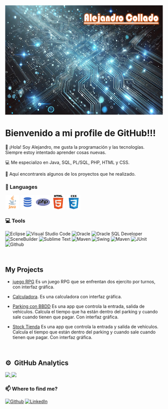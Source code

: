 
<img src="./imagenes/principal.jpg" width="2000" height="350">


<h1><width="30"/> Bienvenido a mi profile de GitHub!!!</h1>

<p>👋 ¡Hola! Soy Alejandro, me gusta la programación y las tecnologías. Siempre estoy intentado aprender cosas nuevas.</p>
<p>💻 Me especializo en Java, SQL, PL/SQL, PHP, HTML y CSS.</p>
<p>🎯 Aquí encontrareis algunos de los proyectos que he realizado.</p>


<h3>🚀 Languages</h3>
<p>
  <code><img height="45" src="https://raw.githubusercontent.com/github/explore/80688e429a7d4ef2fca1e82350fe8e3517d3494d/topics/java/java.png"></code>
  <code><img height="45" src="https://raw.githubusercontent.com/github/explore/80688e429a7d4ef2fca1e82350fe8e3517d3494d/topics/sql/sql.png"></code>
  <code><img height="45" src="https://raw.githubusercontent.com/github/explore/80688e429a7d4ef2fca1e82350fe8e3517d3494d/topics/php/php.png"></code>
  <code><img height="45" src="https://raw.githubusercontent.com/github/explore/80688e429a7d4ef2fca1e82350fe8e3517d3494d/topics/html/html.png"></code>
  <code><img height="45" src="https://raw.githubusercontent.com/github/explore/80688e429a7d4ef2fca1e82350fe8e3517d3494d/topics/css/css.png"></code>
</p>

<h3>💻 Tools</h3>

 ![Eclipse](https://img.shields.io/badge/Eclipse-FE7A16.svg?style=for-the-badge&logo=Eclipse&logoColor=white)
 ![Visual Studio Code](https://img.shields.io/badge/Visual%20Studio%20Code-0078d7.svg?style=for-the-badge&logo=visual-studio-code&logoColor=white)
 ![Oracle](https://img.shields.io/badge/Oracle-F80000?style=for-the-badge&logo=oracle&logoColor=white)
 ![Oracle SQL Developer](https://img.shields.io/badge/Oracle%20SQL%20Developer-59666C?style=for-the-badge&logo=Oracle-SQL-Developer&logoColor=white)
 ![SceneBuilder](https://img.shields.io/badge/SceneBuilder-FE7A16.svg?style=for-the-badge&logo=SceneBuilder&logoColor=white)
 ![Sublime Text](https://img.shields.io/badge/sublime_text-%23575757.svg?style=for-the-badge&logo=sublime-text&logoColor=important)
 ![Maven](https://img.shields.io/badge/Maven-000000.svg?style=for-the-badge&logo=Maven&logoColor=important)
 ![Swing](https://img.shields.io/badge/Swing-%23575757.svg?style=for-the-badge&logo=Swing&logoColor=important)
 ![Maven](https://img.shields.io/badge/Maven-%23575757.svg?style=for-the-badge&logo=Maven&logoColor=important)
 ![JUnit](https://img.shields.io/badge/JUnit-%23575757.svg?style=for-the-badge&logo=JUnit&logoColor=important)
 ![Github](https://img.shields.io/badge/Github-%23575757.svg?style=for-the-badge&logo=Github&logoColor=important)



<p></p><br>

 ## My Projects

 - [juego RPG](https://github.com/Alexdev-01/Juego_RPG) Es un juego RPG que se enfrentan dos ejercito por turnos, con interfaz gráfica.
 
 - [Calculadora](https://github.com/Alexdev-01/Calculadora). Es una calculadora con interfaz gráfica.
 
 - [Parking con BBDD](https://github.com/Alexdev-01/Parking_BBDD) Es una app que controla la entrada, salida de vehículos. Calcula el tiempo que ha están dentro del parking y cuando sale cuando tienen que pagar. Con interfaz gráfica.
 
 - [Stock Tienda](https://github.com/Alexdev-01/Stock_Tienda) Es una app que controla la entrada y salida de vehículos. Calcula el tiempo que están dentro del parking y cuando sale cuando tienen que pagar. Con interfaz gráfica.
 

 <p></p><br>


## ⚙️ &nbsp;GitHub Analytics
<a href="https://github.com/Alexdev-01">
  <img height="180em" src="https://github-readme-stats-eight-theta.vercel.app/api?username=Alexdev-01&show_icons=true&theme=algolia&include_all_commits=true&count_private=true"/>
  <img height="180em" src="https://github-readme-stats-eight-theta.vercel.app/api/top-langs/?username=Alexdev-01&layout=compact&langs_count=8&theme=algolia"/>
</a>


<h3>📫 Where to find me?</h3>
<p>
  <a href="https://github.com/Alexdev-01" target="_blank"><img alt="Github" src="https://img.shields.io/badge/GitHub-%2312100E.svg?&style=for-the-badge&logo=Github&logoColor=white" /></a>
  <a href="https://www.linkedin.com/in/alejandrocolladoseveriano" target="_blank"><img alt="LinkedIn" src="https://img.shields.io/badge/linkedin-%230077B5.svg?&style=for-the-badge&logo=linkedin&logoColor=white" /></a>
</p>
